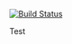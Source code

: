 [![Build Status](https://semaphoreci.com/api/v1/projects/44ef465e-22c0-49eb-8aaf-8612ba40b4be/2971826/badge.svg)](https://semaphoreci.com/rvanvenetie-66/spacetime)

Test
